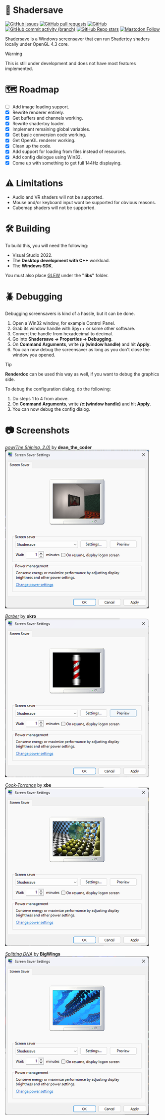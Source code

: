 # :rainbow: Shadersave
[![GitHub issues](https://img.shields.io/github/issues/analogfeelings/shadersave?style=flat-square&logo=github&label=Issues)](https://github.com/AnalogFeelings/shadersave/issues)
[![GitHub pull requests](https://img.shields.io/github/issues-pr/analogfeelings/shadersave?label=Pull%20Requests&style=flat-square&logo=github)](https://github.com/AnalogFeelings/shadersave/pulls)
[![GitHub](https://img.shields.io/github/license/analogfeelings/shadersave?label=License&style=flat-square&logo=opensourceinitiative&logoColor=white)](https://github.com/AnalogFeelings/shadersave/blob/master/LICENSE.txt)
[![GitHub commit activity (branch)](https://img.shields.io/github/commit-activity/m/analogfeelings/shadersave/master?label=Commit%20Activity&style=flat-square&logo=github)](https://github.com/AnalogFeelings/shadersave/graphs/commit-activity)
[![GitHub Repo stars](https://img.shields.io/github/stars/analogfeelings/shadersave?label=Stargazers&style=flat-square&logo=github)](https://github.com/AnalogFeelings/shadersave/stargazers)
[![Mastodon Follow](https://img.shields.io/mastodon/follow/109309123442839534?domain=https%3A%2F%2Ftech.lgbt%2F&style=flat-square&logo=mastodon&logoColor=white&label=Follow%20Me!&color=6364ff)](https://tech.lgbt/@analog_feelings)

Shadersave is a Windows screensaver that can run Shadertoy shaders locally under OpenGL 4.3 core.

> [!WARNING]
> This is still under development and does not have most features implemented.

# :world_map: Roadmap

- [ ] Add image loading support.
- [x] Rewrite renderer entirely.
- [x] Get buffers and channels working.
- [x] Rewrite shadertoy loader.
- [x] Implement remaining global variables.
- [x] Get basic conversion code working.
- [x] Get OpenGL renderer working.
- [x] Clean up the code.
- [x] Add support for loading from files instead of resources.
- [x] Add config dialogue using Win32.
- [x] Come up with something to get full 144Hz displaying.

# :warning: Limitations

- Audio and VR shaders will not be supported.
- Mouse and/or keyboard input wont be supported for obvious reasons.
- Cubemap shaders will not be supported.

# :hammer_and_wrench: Building

To build this, you will need the following:
- Visual Studio 2022.
- The **Desktop development with C++** workload.
- The **Windows SDK**.

You must also place [GLEW](https://glew.sourceforge.net/) under the **"libs"** folder.

# :beetle: Debugging

Debugging screensavers is kind of a hassle, but it can be done.

1. Open a Win32 window, for example Control Panel.
2. Grab its window handle with Spy++ or some other software.
3. Convert the handle from hexadecimal to decimal.
4. Go into **Shadersave -> Properties -> Debugging**.
5. On **Command Arguments**, write **/p (window handle)** and hit **Apply**.
6. You can now debug the screensaver as long as you don't close the window you opened.

> [!TIP]
> **Renderdoc** can be used this way as well, if you want to debug the graphics side.

To debug the configuration dialog, do the following:

1. Do steps 1 to 4 from above.
2. On **Command Arguments**, write **/c:(window handle)** and hit **Apply**.
3. You can now debug the config dialog.

# :camera: Screenshots

[*pow(The Shining, 2.0)*](https://www.shadertoy.com/view/tlyfDV) by **dean_the_coder**  
![shining](screenshots/shining.png)

[*Barber*](https://www.shadertoy.com/view/MsjXDm) by **okro**  
![barber](screenshots/barber.png)

[*Cook-Torrance*](https://www.shadertoy.com/view/XsXXDB) by **xbe**  
![torrance](screenshots/raytracer.png)

[*Splitting DNA*](https://www.shadertoy.com/view/4d2cWd) by **BigWIngs**  
![dna](screenshots/dna.png)
